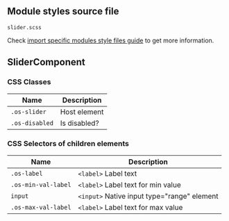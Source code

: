## Module styles source file

`slider.scss`

Check [import specific modules style files guide](https://github.com/dreyliky/ngx-os/blob/master/src/app/library/docs/guides/import-specific-modules-style-files.md)
to get more information.

## SliderComponent

### CSS Classes
| Name              | Description                       |
| ----------------- | --------------------------------- |
| `.os-slider`      | Host element                      |
| `.os-disabled`    | Is disabled?                      |

### CSS Selectors of children elements
| Name                | Description                                 |
| ------------------- | ------------------------------------------- |
| `.os-label`         | `<label>` Label text                        |
| `.os-min-val-label` | `<label>` Label text for min value          |
| `input`             | `<input>` Native input type="range" element |
| `.os-max-val-label` | `<label>` Label text for max value          |
